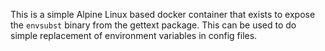 This is a simple Alpine Linux based docker container that exists to expose the
`envsubst` binary from the gettext package.  This can be used to do simple
replacement of environment variables in config files.
